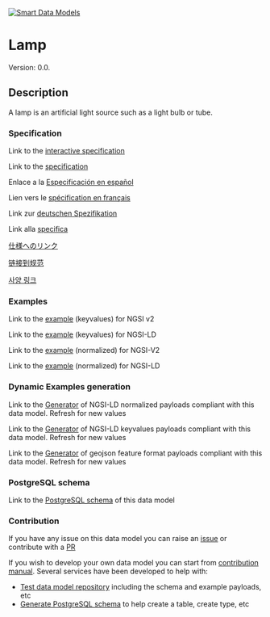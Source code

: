 [![Smart Data Models](https://smartdatamodels.org/wp-content/uploads/2022/01/SmartDataModels_logo.png "Logo")](https://smartdatamodels.org)
# Lamp
Version: 0.0.

## Description 

A lamp is an artificial light source such as a light bulb or tube.
### Specification

Link to the [interactive specification](https://swagger.lab.fiware.org/?url=https://smart-data-models.github.io/dataModel.S4BLDG/Lamp/swagger.yaml)

Link to the [specification](https://github.com/smart-data-models/dataModel.S4BLDG/blob/master/Lamp/doc/spec.md)

Enlace a la [Especificación en español](https://github.com/smart-data-models/dataModel.S4BLDG/blob/master/Lamp/doc/spec_ES.md)

Lien vers le [spécification en français](https://github.com/smart-data-models/dataModel.S4BLDG/blob/master/Lamp/doc/spec_FR.md)

Link zur [deutschen Spezifikation](https://github.com/smart-data-models/dataModel.S4BLDG/blob/master/Lamp/doc/spec_DE.md)

Link alla [specifica](https://github.com/smart-data-models/dataModel.S4BLDG/blob/master/Lamp/doc/spec_IT.md)

[仕様へのリンク](https://github.com/smart-data-models/dataModel.S4BLDG/blob/master/Lamp/doc/spec_JA.md)

[链接到规范](https://github.com/smart-data-models/dataModel.S4BLDG/blob/master/Lamp/doc/spec_ZH.md)

[사양 링크](https://github.com/smart-data-models/dataModel.S4BLDG/blob/master/Lamp/doc/spec_KO.md)
### Examples

Link to the [example](https://smart-data-models.github.io/dataModel.S4BLDG/Lamp/examples/example.json) (keyvalues) for NGSI v2

Link to the [example](https://smart-data-models.github.io/dataModel.S4BLDG/Lamp/examples/example.jsonld) (keyvalues) for NGSI-LD

Link to the [example](https://smart-data-models.github.io/dataModel.S4BLDG/Lamp/examples/example-normalized.json) (normalized) for NGSI-V2

Link to the [example](https://smart-data-models.github.io/dataModel.S4BLDG/Lamp/examples/example-normalized.jsonld) (normalized) for NGSI-LD
### Dynamic Examples generation

Link to the [Generator](https://smartdatamodels.org/extra/ngsi-ld_generator.php?schemaUrl=https://raw.githubusercontent.com/smart-data-models/dataModel.S4BLDG/master/Lamp/schema.json&email=info@smartdatamodels.org) of NGSI-LD normalized payloads compliant with this data model. Refresh for new values

Link to the [Generator](https://smartdatamodels.org/extra/ngsi-ld_generator_keyvalues.php?schemaUrl=https://raw.githubusercontent.com/smart-data-models/dataModel.S4BLDG/master/Lamp/schema.json&email=info@smartdatamodels.org) of NGSI-LD keyvalues payloads compliant with this data model. Refresh for new values

Link to the [Generator](https://smartdatamodels.org/extra/geojson_features_generator.php?schemaUrl=https://raw.githubusercontent.com/smart-data-models/dataModel.S4BLDG/master/Lamp/schema.json&email=info@smartdatamodels.org) of geojson feature format payloads compliant with this data model. Refresh for new values
### PostgreSQL schema

Link to the [PostgreSQL schema](https://github.com/smart-data-models/dataModel.S4BLDG/blob/master/Lamp/schema.sql) of this data model
### Contribution

 If you have any issue on this data model you can raise an [issue](https://github.com/smart-data-models/dataModel.S4BLDG/issues)  or contribute with a [PR](https://github.com/smart-data-models/dataModel.S4BLDG/pulls)

 If you wish to develop your own data model you can start from [contribution manual](https://bit.ly/contribution_manual). Several services have been developed to help with: 
 - [Test data model repository](https://smartdatamodels.org/index.php/data-models-contribution-api/) including the schema and example payloads, etc
 - [Generate PostgreSQL schema](https://smartdatamodels.org/index.php/sql-service/) to help create a table, create type, etc